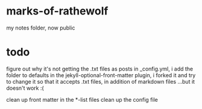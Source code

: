 # marks-of-rathewolf
my notes folder, now public






# todo
figure out why it's not getting the .txt files as posts
in \_config.yml, i add the folder to defaults
in the jekyll-optional-front-matter plugin, i forked it and try to change it so that it accepts .txt files, in addition of markdown files
...but it doesn't work :(

clean up front matter in the \*-list files
clean up the config file
